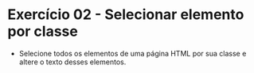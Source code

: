 # Exercício 02 - Selecionar elemento por classe

- Selecione todos os elementos de uma página HTML por sua classe e altere o texto desses elementos.
